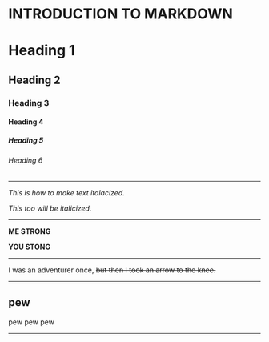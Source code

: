 # INTRODUCTION TO MARKDOWN

<!-- HEADINGS  -->

# Heading 1
## Heading 2
### Heading 3
#### Heading 4
##### Heading 5
###### Heading 6

---

<!--  Italics -->

_This is how to make text italacized._

*This too will be italicized.*

---

<!--  Strong  -->

**ME STRONG**

__YOU STONG__

---

<!--  Strike through  -->

I was an adventurer once, ~~but then I took an arrow to the knee.~~

---

<!--  Horizontal Rule --->
pew 
---
pew pew pew 
___
